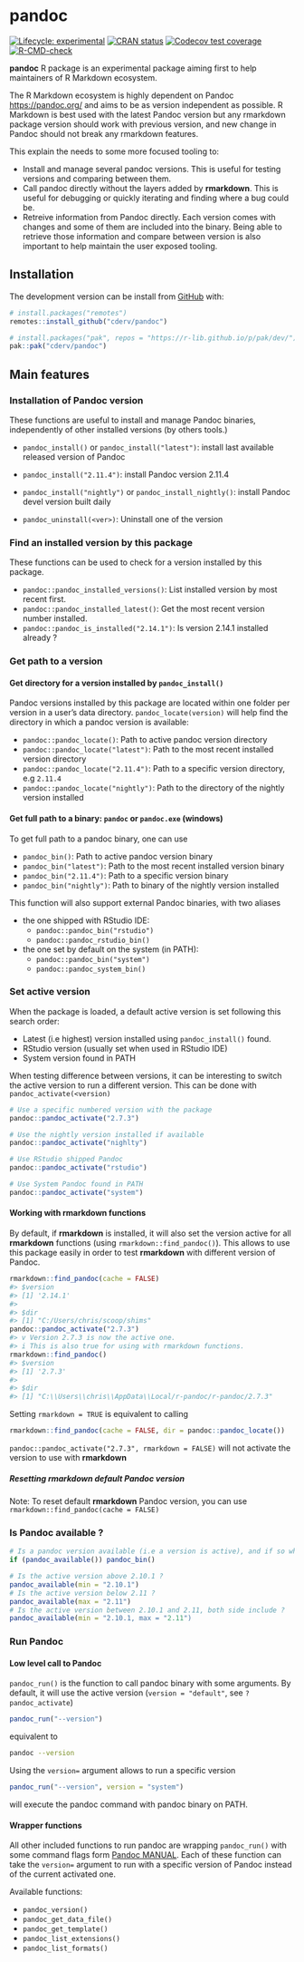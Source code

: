 
<!-- README.md is generated from README.Rmd. Please edit that file -->

# pandoc

<!-- badges: start -->

[![Lifecycle:
experimental](https://img.shields.io/badge/lifecycle-experimental-orange.svg)](https://lifecycle.r-lib.org/articles/stages.html#experimental)
[![CRAN
status](https://www.r-pkg.org/badges/version/pandoc)](https://CRAN.R-project.org/package=pandoc)
[![Codecov test
coverage](https://codecov.io/gh/cderv/pandoc/branch/main/graph/badge.svg?token=84QW1TDQPM)](https://codecov.io/gh/cderv/pandoc?branch=main)
[![R-CMD-check](https://github.com/cderv/pandoc/workflows/R-CMD-check/badge.svg)](https://github.com/cderv/pandoc/actions)
<!-- badges: end -->

**pandoc** R package is an experimental package aiming first to help
maintainers of R Markdown ecosystem.

The R Markdown ecosystem is highly dependent on Pandoc
<https://pandoc.org/> and aims to be as version independent as possible.
R Markdown is best used with the latest Pandoc version but any rmarkdown
package version should work with previous version, and new change in
Pandoc should not break any rmarkdown features.

This explain the needs to some more focused tooling to:

-   Install and manage several pandoc versions. This is useful for
    testing versions and comparing between them.
-   Call pandoc directly without the layers added by **rmarkdown**. This
    is useful for debugging or quickly iterating and finding where a bug
    could be.
-   Retreive information from Pandoc directly. Each version comes with
    changes and some of them are included into the binary. Being able to
    retrieve those information and compare between version is also
    important to help maintain the user exposed tooling.

## Installation

The development version can be install from
[GitHub](https://github.com/) with:

``` r
# install.packages("remotes")
remotes::install_github("cderv/pandoc")

# install.packages("pak", repos = "https://r-lib.github.io/p/pak/dev/")
pak::pak("cderv/pandoc")
```

## Main features

### Installation of Pandoc version

These functions are useful to install and manage Pandoc binaries,
independently of other installed versions (by others tools.)

-   `pandoc_install()` or `pandoc_install("latest")`: install last
    available released version of Pandoc

-   `pandoc_install("2.11.4")`: install Pandoc version 2.11.4

-   `pandoc_install("nightly")` or `pandoc_install_nightly()`: install
    Pandoc devel version built daily

-   `pandoc_uninstall(<ver>)`: Uninstall one of the version

### Find an installed version by this package

These functions can be used to check for a version installed by this
package.

-   `pandoc::pandoc_installed_versions()`: List installed version by
    most recent first.
-   `pandoc::pandoc_installed_latest()`: Get the most recent version
    number installed.  
-   `pandoc::pandoc_is_installed("2.14.1")`: Is version 2.14.1 installed
    already ?

### Get path to a version

#### Get directory for a version installed by `pandoc_install()`

Pandoc versions installed by this package are located within one folder
per version in a user’s data directory. `pandoc_locate(version)` will
help find the directory in which a pandoc version is available:

-   `pandoc::pandoc_locate()`: Path to active pandoc version directory
-   `pandoc::pandoc_locate("latest")`: Path to the most recent installed
    version directory
-   `pandoc::pandoc_locate("2.11.4")`: Path to a specific version
    directory, e.g `2.11.4`
-   `pandoc::pandoc_locate("nightly")`: Path to the directory of the
    nightly version installed

#### Get full path to a binary: `pandoc` or `pandoc.exe` (windows)

To get full path to a pandoc binary, one can use

-   `pandoc_bin()`: Path to active pandoc version binary
-   `pandoc_bin("latest")`: Path to the most recent installed version
    binary
-   `pandoc_bin("2.11.4")`: Path to a specific version binary
-   `pandoc_bin("nightly")`: Path to binary of the nightly version
    installed

This function will also support external Pandoc binaries, with two
aliases

-   the one shipped with RStudio IDE:
    -   `pandoc::pandoc_bin("rstudio")`
    -   `pandoc::pandoc_rstudio_bin()`
-   the one set by default on the system (in PATH):
    -   `pandoc::pandoc_bin("system")`
    -   `pandoc::pandoc_system_bin()`

### Set active version

When the package is loaded, a default active version is set following
this search order:

-   Latest (i.e highest) version installed using `pandoc_install()`
    found.
-   RStudio version (usually set when used in RStudio IDE)
-   System version found in PATH

When testing difference between versions, it can be interesting to
switch the active version to run a different version. This can be done
with `pandoc_activate(<version)`

``` r
# Use a specific numbered version with the package
pandoc::pandoc_activate("2.7.3")

# Use the nightly version installed if available
pandoc::pandoc_activate("nighlty")

# Use RStudio shipped Pandoc
pandoc::pandoc_activate("rstudio")

# Use System Pandoc found in PATH
pandoc::pandoc_activate("system")
```

#### Working with **rmarkdown** functions

By default, if **rmarkdown** is installed, it will also set the version
active for all **rmarkdown** functions (using
`rmarkdown::find_pandoc()`). This allows to use this package easily in
order to test **rmarkdown** with different version of Pandoc.

``` r
rmarkdown::find_pandoc(cache = FALSE)
#> $version
#> [1] '2.14.1'
#> 
#> $dir
#> [1] "C:/Users/chris/scoop/shims"
pandoc::pandoc_activate("2.7.3")
#> v Version 2.7.3 is now the active one.
#> i This is also true for using with rmarkdown functions.
rmarkdown::find_pandoc()
#> $version
#> [1] '2.7.3'
#> 
#> $dir
#> [1] "C:\\Users\\chris\\AppData\\Local/r-pandoc/r-pandoc/2.7.3"
```

Setting `rmarkdown = TRUE` is equivalent to calling

``` r
rmarkdown::find_pandoc(cache = FALSE, dir = pandoc::pandoc_locate())
```

`pandoc::pandoc_activate("2.7.3", rmarkdown = FALSE)` will not activate
the version to use with **rmarkdown**

##### Resetting **rmarkdown** default Pandoc version

Note: To reset default **rmarkdown** Pandoc version, you can use
`rmarkdown::find_pandoc(cache = FALSE)`

### Is Pandoc available ?

``` r
# Is a pandoc version available (i.e a version is active), and if so what is the full path ? 
if (pandoc_available()) pandoc_bin()

# Is the active version above 2.10.1 ?
pandoc_available(min = "2.10.1")
# Is the active version below 2.11 ?
pandoc_available(max = "2.11")
# Is the active version between 2.10.1 and 2.11, both side include ?
pandoc_available(min = "2.10.1, max = "2.11")
```

### Run Pandoc

#### Low level call to Pandoc

`pandoc_run()` is the function to call pandoc binary with some
arguments. By default, it will use the active version
(`version = "default"`, see `?pandoc_activate`)

``` r
pandoc_run("--version")
```

equivalent to

``` bash
pandoc --version
```

Using the `version=` argument allows to run a specific version

``` r
pandoc_run("--version", version = "system")
```

will execute the pandoc command with pandoc binary on PATH.

#### Wrapper functions

All other included functions to run pandoc are wrapping `pandoc_run()`
with some command flags form [Pandoc
MANUAL](https://pandoc.org/MANUAL.html). Each of these function can take
the `version=` argument to run with a specific version of Pandoc instead
of the current activated one.

Available functions:

-   `pandoc_version()`
-   `pandoc_get_data_file()`
-   `pandoc_get_template()`
-   `pandoc_list_extensions()`
-   `pandoc_list_formats()`
